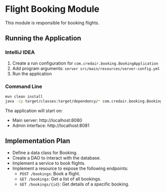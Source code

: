 # Flight Booking Module

This module is responsible for booking flights.

## Running the Application

### IntelliJ IDEA
1. Create a run configuration for `com.credair.booking.BookingApplication`
2. Add program arguments: `server src/main/resources/server-config.yml`
3. Run the application

### Command Line
```bash
mvn clean install
java -cp target/classes:target/dependency/* com.credair.booking.BookingApplication server src/main/resources/server-config.yml
```

The application will start on:
- Main server: http://localhost:8080
- Admin interface: http://localhost:8081

## Implementation Plan

- Define a data class for Booking.
- Create a DAO to interact with the database.
- Implement a service to book flights.
- Implement a resource to expose the following endpoints:
  - `POST /bookings`: Book a flight.
  - `GET /bookings`: Get a list of all bookings.
  - `GET /bookings/{id}`: Get details of a specific booking.
